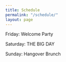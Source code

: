 ```yaml
---
title: Schedule
permalink: "/schedule/"
layout: page
---
```


Friday: Welcome Party

Saturday: THE BIG DAY

Sunday: Hangover Brunch
